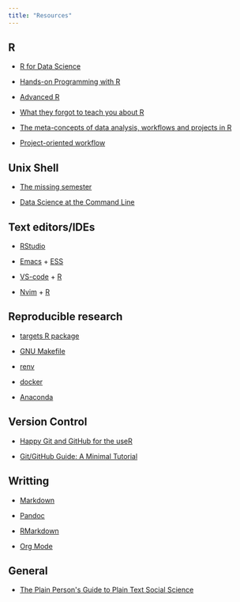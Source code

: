 ```yaml
---
title: "Resources"
---
```


## R

* [R for Data Science]()

* [Hands-on Programming with R]()

* [Advanced R]()

* [What they forgot to teach you about R](https://rstats.wtf/)

* [The meta-concepts of data analysis, workflows and projects in R](https://github.com/deanmarchiori/analysis-flow)

* [Project-oriented workflow](https://www.tidyverse.org/blog/2017/12/workflow-vs-script/)

## Unix Shell

* [The missing semester]()

* [Data Science at the Command Line](https://www.datascienceatthecommandline.com/2e/)

## Text editors/IDEs

* [RStudio]()

* [Emacs]() + [ESS]()

* [VS-code]() + [R]()

* [Nvim]() + [R]()

## Reproducible research

* [targets R package]()

* [GNU Makefile]()

* [renv]()

* [docker]()

* [Anaconda]()

## Version Control

* [Happy Git and GitHub for the useR]()

* [Git/GitHub Guide: A Minimal Tutorial](https://kbroman.org/github_tutorial/)

## Writting

* [Markdown](https://www.markdownguide.org/)

* [Pandoc]()

* [RMarkdown]()

* [Org Mode]()

## General

* [The Plain Person's Guide to Plain Text Social Science](https://plain-text.co/index.html)
